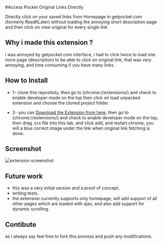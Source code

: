 #Access Pocket Original Links Directly

 Directly click on your saved links from Homepage in getpocket.com (formerly ReadItLater) without loading the annoying short description page and then click on view original for every single link


## Why i made this extension ?
i was annoyed by getpocket.com interface, i had to click twice to load one more page (description)   to be able to click on original link, that was very annoying, and time consuming if you have many links.

## How to Install


* 1- clone this repositoty, then go to (chrome://extensions/) and check to enable developer mode on the top then click on load unpacked extension and choose the cloned project folder.

* 2- you can [Download the Extension from here](https://dl.dropboxusercontent.com/u/1114321/pocket-direct-link-chrome-extension.crx), then go to (chrome://extensions/) and check to enable developer mode on the top, then drag .crx file into this tab, and click add, and restart chrome, you will a blue correct image under the link when original link fetching is done.


## Screenshot
![extension screenshot](https://dl.dropboxusercontent.com/u/1114321/screenshot1.png)

## Future work
* this was a very initial version and a proof of concept.
* writing tests.
* the extension currently supports only homepage, will add support of all other pages which are loaded with ajax, and also add support for dynamic scrolling.

## Contibute
as i always say feel free to fork this process and push any modifications.